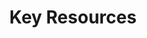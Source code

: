 ---
title: Key Resources
description: Learn about the most important sections of this documentation to expand your Pachyderm expertise.
author:
tags: ["getting-started", "mlops", ]
categories:
series: ["basic introduction"]
seriesPart: 5
date:
weight: 5
---